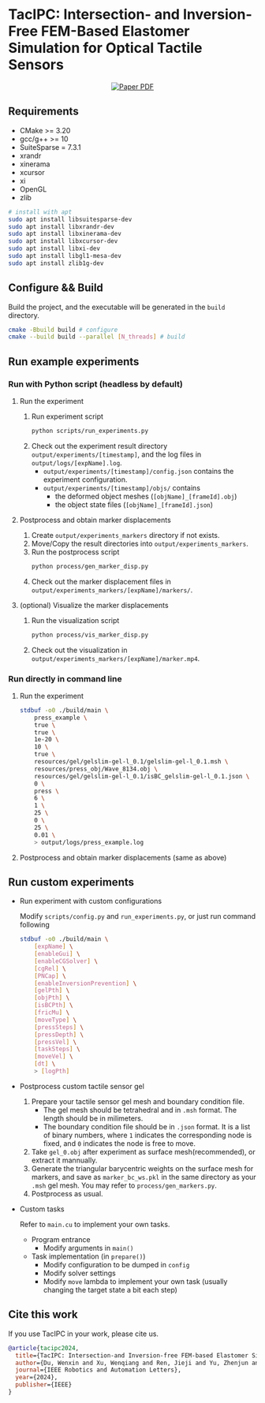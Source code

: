 # TacIPC: Intersection- and Inversion-Free FEM-Based Elastomer Simulation for Optical Tactile Sensors
<p align="center">
  <a href='https://ieeexplore.ieee.org/abstract/document/10410895/'>
    <img src='https://img.shields.io/badge/Paper-PDF-blue?style=flat&logo=Googlescholar&logoColor=blue' alt='Paper PDF'>
  </a>
</p>

## Requirements
- CMake >= 3.20
- gcc/g++ >= 10
- SuiteSparse = 7.3.1
- xrandr
- xinerama
- xcursor
- xi
- OpenGL
- zlib
```sh
# install with apt
sudo apt install libsuitesparse-dev
sudo apt install libxrandr-dev
sudo apt install libxinerama-dev 
sudo apt install libxcursor-dev
sudo apt install libxi-dev
sudo apt install libgl1-mesa-dev
sudo apt install zlib1g-dev
```

## Configure && Build
Build the project, and the executable will be generated in the `build` directory.
```sh
cmake -Bbuild build # configure
cmake --build build --parallel [N_threads] # build
```

## Run example experiments
### Run with Python script (headless by default)
1.  Run the experiment
    1. Run experiment script
        ```sh
        python scripts/run_experiments.py
        ```
    2. Check out the experiment result directory `output/experiments/[timestamp]`, and the log files in `output/logs/[expName].log`.
        - `output/experiments/[timestamp]/config.json` contains the experiment configuration.
        - `output/experiments/[timestamp]/objs/` contains 
            - the deformed object meshes (`[objName]_[frameId].obj`)
            - the object state files (`[objName]_[frameId].json`)
2.  Postprocess and obtain marker displacements

    1.  Create `output/experiments_markers` directory if not exists.
    2.  Move/Copy the result directories into `output/experiments_markers`.
    3.  Run the postprocess script
        ```sh
        python process/gen_marker_disp.py
        ```
    4.  Check out the marker displacement files in `output/experiments_markers/[expName]/markers/`.
5.  (optional) Visualize the marker displacements
    1.  Run the visualization script
        ```sh
        python process/vis_marker_disp.py
        ```
    2.  Check out the visualization in `output/experiments_markers/[expName]/marker.mp4`.
### Run directly in command line
1.  Run the experiment
    ```sh
    stdbuf -o0 ./build/main \
        press_example \
        true \
        true \
        1e-20 \
        10 \
        true \
        resources/gel/gelslim-gel-l_0.1/gelslim-gel-l_0.1.msh \
        resources/press_obj/Wave_8134.obj \
        resources/gel/gelslim-gel-l_0.1/isBC_gelslim-gel-l_0.1.json \
        0 \
        press \
        6 \
        1 \
        25 \
        0 \
        25 \
        0.01 \
        > output/logs/press_example.log
    ```
2. Postprocess and obtain marker displacements (same as above)

## Run custom experiments
-   Run experiment with custom configurations
    
    Modify `scripts/config.py` and `run_experiments.py`, or just run command following
    ```sh
    stdbuf -o0 ./build/main \
        [expName] \
        [enableGui] \
        [enableCGSolver] \
        [cgRel] \
        [PNCap] \
        [enableInversionPrevention] \
        [gelPth] \
        [objPth] \
        [isBCPth] \
        [fricMu] \
        [moveType] \
        [pressSteps] \
        [pressDepth] \
        [pressVel] \
        [taskSteps] \
        [moveVel] \
        [dt] \
        > [logPth]
    ```

-   Postprocess custom tactile sensor gel
    1.  Prepare your tactile sensor gel mesh and boundary condition file.
        -   The gel mesh should be tetrahedral and in `.msh` format. The length should be in milimeters.
        -   The boundary condition file should be in `.json` format. It is a list of binary numbers, where `1` indicates the corresponding node is fixed, and `0` indicates the node is free to move.
    2.  Take `gel_0.obj` after experiment as surface mesh(recommended), or extract it mannually.
    3.  Generate the triangular barycentric weights on the surface mesh for markers, and save as `marker_bc_ws.pkl` in the same directory as your `.msh` gel mesh. You may refer to `process/gen_markers.py`.
    4.  Postprocess as usual.

-   Custom tasks

    Refer to `main.cu` to implement your own tasks.
    -   Program entrance
        -   Modify arguments in `main()`
    -   Task implementation (in `prepare()`)
        -   Modify configuration to be dumped in `config`
        -   Modify solver settings
        -   Modify `move` lambda to implement your own task (usually changing the target state a bit each step)

## Cite this work
If you use TacIPC in your work, please cite us.
```bibtex
@article{tacipc2024,
  title={TacIPC: Intersection-and Inversion-free FEM-based Elastomer Simulation For Optical Tactile Sensors},
  author={Du, Wenxin and Xu, Wenqiang and Ren, Jieji and Yu, Zhenjun and Lu, Cewu},
  journal={IEEE Robotics and Automation Letters},
  year={2024},
  publisher={IEEE}
}
```
